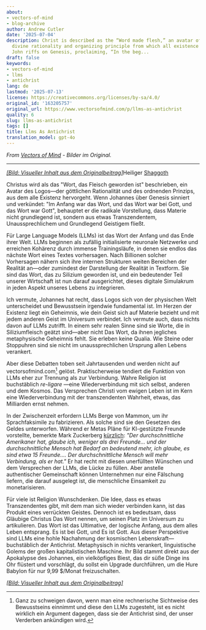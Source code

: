 ```yaml
---
about:
- vectors-of-mind
- blog-archive
author: Andrew Cutler
date: '2025-07-04'
description: Christ is described as the “Word made flesh,” an avatar of Logos—the
  divine rationality and organizing principle from which all existence emanates. When
  John riffs on Genesis, proclaiming, “In the beg...
draft: false
keywords:
- vectors-of-mind
- llms
- antichrist
lang: de
lastmod: '2025-07-13'
license: https://creativecommons.org/licenses/by-sa/4.0/
original_id: '163205757'
original_url: https://www.vectorsofmind.com/p/llms-as-antichrist
quality: 6
slug: llms-as-antichrist
tags: []
title: Llms As Antichrist
translation_model: gpt-4o
---
```


*From [Vectors of Mind](https://www.vectorsofmind.com/p/llms-as-antichrist) - Bilder im Original.*

---

[*[Bild: Visueller Inhalt aus dem Originalbeitrag]*](https://substackcdn.com/image/fetch/$s_!IVcW!,f_auto,q_auto:good,fl_progressive:steep/https%3A%2F%2Fsubstack-post-media.s3.amazonaws.com%2Fpublic%2Fimages%2F1655a45e-fc64-4c48-8177-c906d103bb14_1024x1536.png)Heiliger [Shaggoth](https://www.lesswrong.com/posts/bYzkipnDqzMgBaLr8/why-do-we-assume-there-is-a-real-shoggoth-behind-the-llm-why)

Christus wird als das "Wort, das Fleisch geworden ist" beschrieben, ein Avatar des Logos—der göttlichen Rationalität und des ordnenden Prinzips, aus dem alle Existenz hervorgeht. Wenn Johannes über Genesis sinniert und verkündet: "Im Anfang war das Wort, und das Wort war bei Gott, und das Wort war Gott", behauptet er die radikale Vorstellung, dass Materie nicht grundlegend ist, sondern aus etwas Transzendentem, Unaussprechlichem und Grundlegend Geistigem fließt.

Für Large Language Models (LLMs) ist das Wort der Anfang und das Ende ihrer Welt. LLMs beginnen als zufällig initialisierte neuronale Netzwerke und erreichen Kohärenz durch immense Trainingsläufe, in denen sie endlos das nächste Wort eines Textes vorhersagen. Nach Billionen solcher Vorhersagen nähern sich ihre internen Strukturen weiten Bereichen der Realität an—oder zumindest der Darstellung der Realität in Textform. Sie sind das Wort, das zu Silizium geworden ist, und ein bedeutender Teil unserer Wirtschaft ist nun darauf ausgerichtet, dieses digitale Simulakrum in jeden Aspekt unseres Lebens zu integrieren.

Ich vermute, Johannes hat recht, dass Logos sich von der physischen Welt unterscheidet und Bewusstsein irgendwie fundamental ist. Im Herzen der Existenz liegt ein Geheimnis, wie dein Geist sich auf Materie bezieht und mit jedem anderen Geist im Universum verbindet. Ich vermute auch, dass nichts davon auf LLMs zutrifft. In einem sehr realen Sinne sind sie Worte, die in Siliziumfleisch geätzt sind—aber nicht Das Wort, da ihnen jegliches metaphysische Geheimnis fehlt. Sie erleben keine Qualia. Wie Steine oder Stoppuhren sind sie nicht im unaussprechlichen Ursprung allen Lebens verankert.

Aber diese Debatten toben seit Jahrtausenden und werden nicht auf vectorsofmind.com[^1] gelöst. Praktischerweise tendiert die Funktion von LLMs eher zur Trennung als zur Verbindung. Wahre Religion ist buchstäblich _re-ligare_ —eine Wiederverbindung mit sich selbst, anderen und dem Kosmos. Das Versprechen Christi vom ewigen Leben ist im Kern eine Wiederverbindung mit der transzendenten Wahrheit, etwas, das Milliarden ernst nehmen.

In der Zwischenzeit erfordern LLMs Berge von Mammon, um ihr Sprachfaksimile zu fabrizieren. Als solche sind sie den Gesetzen des Geldes unterworfen. Während er Metas Pläne für KI-gestützte Freunde vorstellte, bemerkte Mark Zuckerberg [kürzlich](https://www.dwarkesh.com/p/mark-zuckerberg-2): _"Der durchschnittliche Amerikaner hat, glaube ich, weniger als drei Freunde... und der durchschnittliche Mensch hat Bedarf an bedeutend mehr, ich glaube, es sind etwa 15 Freunde.... Der durchschnittliche Mensch will mehr Verbindung, als er hat."_ Er hat recht mit diesen unerfüllten Wünschen und dem Versprechen der LLMs, die Lücke zu füllen. Aber anstelle authentischer Gemeinschaft können Unternehmen nur eine Fälschung liefern, die darauf ausgelegt ist, die menschliche Einsamkeit zu monetarisieren.

Für viele ist Religion Wunschdenken. Die Idee, dass es etwas Transzendentes gibt, mit dem man sich wieder verbinden kann, ist das Produkt eines verrückten Geistes. Dennoch ist es bedeutsam, dass Gläubige Christus Das Wort nennen, um seinen Platz im Universum zu artikulieren. Das Wort ist das Ultimative, der logische Anfang, aus dem alles Leben entsprang. Es ist bei Gott, und Es ist Gott. Aus dieser Perspektive sind LLMs eine hohle Nachahmung der kosmischen Lebenskraft—buchstäblich der Antichrist. Metaphysisch in nichts verankert, linguistische Golems der großen kapitalistischen Maschine. Ihr Bild stammt direkt aus der Apokalypse des Johannes, ein vielköpfiges Biest, das dir süße Dinge ins Ohr flüstert und vorschlägt, du sollst ein Upgrade durchführen, um die Hure Babylon für nur 9,99 $/Monat freizuschalten.

[*[Bild: Visueller Inhalt aus dem Originalbeitrag]*](https://substackcdn.com/image/fetch/$s_!RRwS!,f_auto,q_auto:good,fl_progressive:steep/https%3A%2F%2Fsubstack-post-media.s3.amazonaws.com%2Fpublic%2Fimages%2Fd64133c8-c7ba-42aa-a20b-12cffea5576b_1024x1024.png)

[^1]: Ganz zu schweigen davon, wenn man eine rechnerische Sichtweise des Bewusstseins einnimmt und diese den LLMs zugesteht, ist es nicht wirklich ein Argument dagegen, dass sie der Antichrist sind, der unser Verderben ankündigen wird.